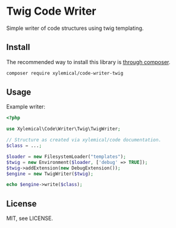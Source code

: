 # Twig Code Writer

Simple writer of code structures using twig templating. 

## Install

The recommended way to install this library is [through composer](http://getcomposer.org).

```sh
composer require xylemical/code-writer-twig
```

## Usage

Example writer:

```php
<?php

use Xylemical\Code\Writer\Twig\TwigWriter;

// Structure as created via xylemical/code documentation.
$class = ...;

$loader = new FilesystemLoader("templates");
$twig = new Environment($loader, ['debug' => TRUE]);
$twig->addExtension(new DebugExtension());
$engine = new TwigWriter($twig);

echo $engine->write($class);
```

## License

MIT, see LICENSE.
